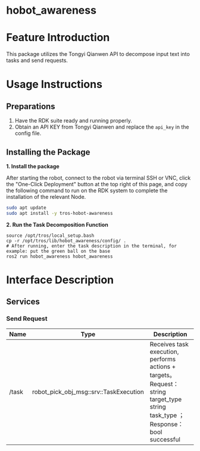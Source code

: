 # hobot_awareness
# Feature Introduction

This package utilizes the Tongyi Qianwen API to decompose input text into tasks and send requests.

# Usage Instructions

## Preparations

1. Have the RDK suite ready and running properly.
2. Obtain an API KEY from Tongyi Qianwen and replace the `api_key` in the config file.

## Installing the Package

**1. Install the package**

After starting the robot, connect to the robot via terminal SSH or VNC, click the "One-Click Deployment" button at the top right of this page, and copy the following command to run on the RDK system to complete the installation of the relevant Node.

```bash
sudo apt update
sudo apt install -y tros-hobot-awareness
```
**2. Run the Task Decomposition Function**

```shell
source /opt/tros/local_setup.bash
cp -r /opt/tros/lib/hobot_awareness/config/ .
# After running, enter the task description in the terminal, for example: put the green ball on the base
ros2 run hobot_awareness hobot_awareness
```

# Interface Description

## Services

### Send Request

|Name  | Type                                  |  Description           |
|------| --------------------------------------| --------------------------------|
|/task |robot_pick_obj_msg::srv::TaskExecution | Receives task execution, performs actions + targets。Request：string target_type string task_type ； Response：bool successful|